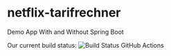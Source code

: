 # netflix-tarifrechner

Demo App With and Without Spring Boot

Our current build status: ![Build Status GitHub Actions](https://github.com/lofidewanto/netflix-tarifrechner/actions/workflows/maven.yml/badge.svg)
